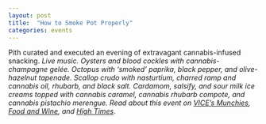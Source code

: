 ```yaml
---
layout: post
title:  "How to Smoke Pot Properly"
categories: events
---
```


Pith curated and executed an evening of extravagant cannabis-infused snacking.
<em>Live music. Oysters and blood cockles with cannabis-champagne gelée.
Octopus with ‘smoked’ paprika, black pepper, and olive-hazelnut tapenade. Scallop crudo with nasturtium, charred ramp and cannabis oil, rhubarb, and black salt. Cardamom, salsify, and sour milk ice creams topped with cannabis caramel, cannabis rhubarb compote, and cannabis pistachio merengue. Read about this event on
[VICE’s Munchies](https://munchies.vice.com/en/articles/a-hazy-night-at-the-weed-eaters-underground-book-launch-party),
[Food and Wine](http://www.foodandwine.com/fwx/food/how-smoke-marijuana),
and [High Times](http://www.hightimes.com/read/budtastic-book-launch)</em>.
